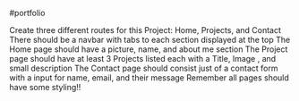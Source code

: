 #portfolio

 Create three different routes for this Project: Home, Projects, and Contact
 There should be a navbar with tabs to each section displayed at the top
 The Home page should have a picture, name, and about me section
 The Project page should have at least 3 Projects listed each with a Title, Image , and small description
 The Contact page should consist just of a contact form with a input for name, email, and their message
 Remember all pages should have some styling!!